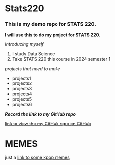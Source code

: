 # Stats220
### This is my demo repo for STATS 220. 
<!---purpose --->
**I will use this to do my project for STATS 220.**
<!---numbered list --->
*Introducing myself*

1. I study Data Science
2. Take STATS 220 this course in 2024 semester 1

<!---unordered list --->
*projects that need to make*

* projects1
* projects2
* projects3
* projects4
* projects5
* projects6

***Record the link to my GitHub repo***

[link to view the my GitHub repo on GitHub](https://github.com/szha511/stats220)

# MEMES
just a [link to some kpop memes](https://www.steezy.co/posts/50-k-pop-memes-of-all-time)
